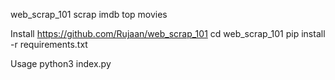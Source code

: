 web_scrap_101
 scrap imdb top movies

Install
 https://github.com/Rujaan/web_scrap_101
 cd web_scrap_101
 pip install -r requirements.txt

Usage
 python3 index.py